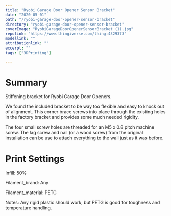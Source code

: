 ```yaml
---
title: "Ryobi Garage Door Opener Sensor Bracket"
date: "2020-05-01"
path: "/ryobi-garage-door-opener-sensor-bracket"
directory: "ryobi-garage-door-opener-sensor-bracket"
coverImage: "RyobiGarageDoorOpenerSensorBracket (1).jpg"
repolink: "https://www.thingiverse.com/thing:4329373"
modellink: ""
attributionlink: ""
excerpt: ""
tags: ["3DPrinting"]

---
```


# Summary

Stiffening bracket for Ryobi Garage Door Openers.

We found the included bracket to be way too flexible and easy to knock out of alignment. This corner brace screws into place through the existing holes in the factory bracket and provides some much needed rigidity.

The four small screw holes are threaded for an M5 x 0.8 pitch machine screw. The lag screw and nail (or a wood screw) from the original installation can be use to attach everything to the wall just as it was before.

# Print Settings
Infill:
50%

Filament_brand:
Any

Filament_material:
PETG

Notes:
Any rigid plastic should work, but PETG is good for toughness and temperature handling.
